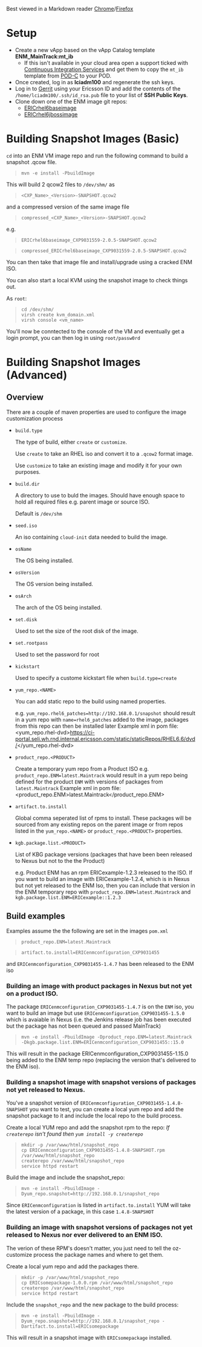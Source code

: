 Best viewed in a Markdown reader [Chrome](https://chrome.google.com/webstore/search/markdown%20reader?hl=en-GB)/[Firefox](https://addons.mozilla.org/en-us/firefox/search/?q=Markdown+Viewer)

# Setup

- Create a new vApp based on the vApp Catalog template **ENM_MainTrack:mt_ib**
    - If this isn't available in your cloud area open a support ticked with [Continuous Integration Services](http://jira-nam.lmera.ericsson.se/browse/CIS/?selectedTab=com.atlassian.jira.jira-projects-plugin:summary-panel) and get them to copy the `mt_ib` template from [POD-C](https://atvpcspp12.athtem.eei.ericsson.se) to your POD.
- Once created, log in as **lciadm100** and regenerate the ssh keys.
- Log in to [Gerrit](https://gerrit.ericsson.se/) using your Ericsson ID and 
add the contents of the `/home/lciadm100/.ssh/id_rsa.pub` file to your list
of **SSH Public Keys**.
- Clone down one of the ENM image git repos:
    - [ERICrhel6baseimage](https://gerrit.ericsson.se/#/admin/projects/OSS/com.ericsson.oss.images/ERICrhel6baseimage)
    - [ERICrhel6jbossimage](https://gerrit.ericsson.se/#/admin/projects/OSS/com.ericsson.oss.images/ERICrhel6jbossimage)

# Building Snapshot Images (Basic)
`cd` into an ENM VM image repo and run the following command to build a snapshot .qcow file.
>`mvn -e install -PbuildImage`

This will build 2 qcow2 files to `/dev/shm/` as 
>`<CXP_Name>_<Version>-SNAPSHOT.qcow2`

and a compressed version of the same image file

>`compressed_<CXP_Name>_<Version>-SNAPSHOT.qcow2`
 
e.g.
> `ERICrhel6baseimage_CXP9031559-2.0.5-SNAPSHOT.qcow2`

> `compressed_ERICrhel6baseimage_CXP9031559-2.0.5-SNAPSHOT.qcow2`

You can then take that image file and install/upgrade using a cracked ENM ISO.

You can also start a local KVM using the snapshot image to check things out.

As `root`:
 
>`cd /dev/shm/`</br>
>`virsh create kvm_domain.xml`</br>
>`virsh console <vm_name>`</br>

You'll now be conntected to the console of the VM and eventually get a login prompt, you can then log in using `root/passw0rd`

# Building Snapshot Images (Advanced)
## Overview
There are a couple of maven properties are used to configure the image customization process
- `build.type`
  
  The type of build, either `create` or `customize`.
  
  Use `create` to take an RHEL iso and convert it to a `.qcow2` format image.
  
  Use `customize` to take an existing image and modify it for your own purposes.

- `build.dir`

    A directory to use to buld the images. Should have enough space to hold all required files
    e.g. parent image or source ISO.
    
    Default is `/dev/shm`
    
- `seed.iso`

    An iso containing `cloud-init` data needed to build the image.
    
- `osName`

    The OS being installed.
    
- `osVersion`

    The OS version being installed.
    
- `osArch`

    The arch of the OS being installed.
    
- `set.disk`

    Used to set the size of the root disk of the image.
    
- `set.rootpass`

    Used to set the password for root
    
- `kickstart`
    
    Used to specify a custome kickstart file when `build.type=create`
    
- `yum_repo.<NAME>`

    You can add static repo to the build using named properties.
    
    e.g. `yum_repo.rhel6_patches=http://192.168.0.1/snapshot` should result in a 
     yum repo with `name=rhel6_patches` added to the image, packages from this repo can then be installed later
    Example xml in pom file:
        <yum_repo.rhel-dvd>https://ci-portal.seli.wh.rnd.internal.ericsson.com/static/staticRepos/RHEL6.6/dvd/</yum_repo.rhel-dvd>
     
- `product_repo.<PRODUCT>`
    
    Create a temporary yum repo from a Product ISO e.g. `product_repo.ENM=latest.Maintrack` would result in a 
    yum repo being defined for the product `ENM` with versions of packages from `latest.Maintrack` 
    Example xml in pom file:
        <product_repo.ENM>latest.Maintrack</product_repo.ENM>
     
- `artifact.to.install`

    Global comma seperated list of rpms to install. These packages will be sourced from any 
    existing repos on the parent image or from repos listed in the `yum_repo.<NAME>` or `product_repo.<PRODUCT>` properties.

- `kgb.package.list.<PRODUCT>`
    
    List of KBG package versions (packages that have been been released to Nexus but not to the the Product)
    
    e.g. Product ENM has an rpm ERICexample-1.2.3 released to the ISO. If you want to build an image with ERICexample-1.2.4, which is in Nexus but
    not yet released to the ENM Iso, then you can include that version in the ENM temporary repo with `product_repo.ENM=latest.Maintrack` and 
    `kgb.package.list.ENM=ERICexample::1.2.3`

## Build examples

Examples assume the the following are set in the images `pom.xml`
>`product_repo.ENM=latest.Maintrack`

>`artifact.to.install=ERICenmconfiguration_CXP9031455`

and `ERICenmconfiguration_CXP9031455-1.4.7` has been released to the ENM iso


### Building an image with product packages in Nexus but not yet on a product ISO.

The package `ERICenmconfiguration_CXP9031455-1.4.7` is on the `ENM` iso, you want to build an image but use 
 `ERICenmconfiguration_CXP9031455-1.5.0` which is avaiable in Nexus (i.e. the Jenkins release job has been executed 
 but the package has not been queued and passed MainTrack)
 
 >`mvn -e install -PbuildImage -Dproduct_repo.ENM=latest.Maintrack -Dkgb.package.list.ENM=ERICenmconfiguration_CXP9031455::15.0`
 
 This will result in the package ERICenmconfiguration_CXP9031455-1.15.0 being added to the ENM temp repo (replacing the version 
 that's delivered to the ENM iso).
 
### Building a snapshot image with snapshot versions of packages not yet released to Nexus.

You've a snapshot version of `ERICenmconfiguration_CXP9031455-1.4.8-SNAPSHOT` you want to test, you can create a local yum repo and add the snapshot 
package to it and include the local repo to the build process.

Create a local YUM repo and add the snapshot rpm to the repo: _If `createrepo` isn't found then `yum install -y createrepo`_
>`mkdir -p /var/www/html/snapshot_repo`</br>
>`cp ERICenmconfiguration_CXP9031455-1.4.8-SNAPSHOT.rpm /var/www/html/snapshot_repo`</br>
>`createrepo /var/www/html/snapshot_repo`</br>
>`service httpd restart`

Build the image and include the snapshot_repo:
>`mvn -e install -PbuildImage -Dyum_repo.snapshot=http://192.168.0.1/snapshot_repo`

Since `ERICenmconfiguration` is listed in `artifact.to.install` YUM will take the latest version of a package, in this case `1.4.8-SNAPSHOT`

### Building an image with snapshot versions of packages not yet released to Nexus nor ever delivered to an ENM ISO.

The verion of these RPM's doesn't matter, you just need to tell the oz-customize process the package names and where to get them.

Create a local yum repo and add the packages there.
>`mkdir -p /var/www/html/snapshot_repo`</br>
>`cp ERICsomepackage-1.0.0.rpm /var/www/html/snapshot_repo`</br>
>`createrepo /var/www/html/snapshot_repo`</br>
>`service httpd restart`

Include the `snapshot_repo` and the new package to the build process:
>`mvn -e install -PbuildImage -Dyum_repo.snapshot=http://192.168.0.1/snapshot_repo -Dartifact.to.install=ERICsomepackage`

This will result in a snapshot image with `ERICsomepackage` installed.




    
 